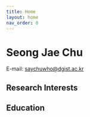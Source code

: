 ```yaml
---
title: Home
layout: home
nav_order: 0
---
```


# Seong Jae Chu

E-mail: saychuwho@dgist.ac.kr

## Research Interests

## Education
